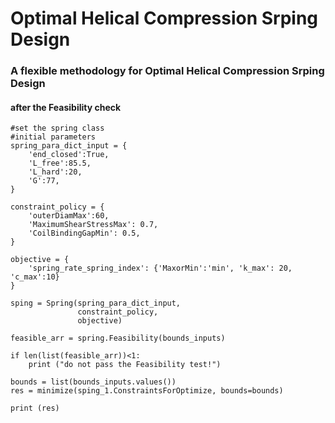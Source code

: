 # Optimal Helical Compression Srping Design
### A flexible methodology for Optimal Helical Compression Srping Design

#### after the Feasibility check

```
#set the spring class
#initial parameters
spring_para_dict_input = {
    'end_closed':True,
    'L_free':85.5,
    'L_hard':20,
    'G':77,
}

constraint_policy = {
    'outerDiamMax':60,
    'MaximumShearStressMax': 0.7,
    'CoilBindingGapMin': 0.5,
}

objective = {
    'spring_rate_spring_index': {'MaxorMin':'min', 'k_max': 20, 'c_max':10}
}

sping = Spring(spring_para_dict_input,
               constraint_policy,
               objective)

feasible_arr = spring.Feasibility(bounds_inputs)

if len(list(feasible_arr))<1:
    print ("do not pass the Feasibility test!")

bounds = list(bounds_inputs.values())
res = minimize(sping_1.ConstraintsForOptimize, bounds=bounds)

print (res)
```
